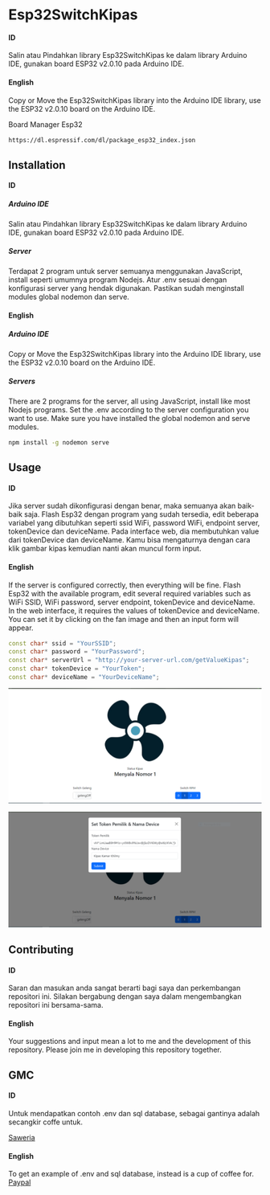 # Esp32SwitchKipas
#### ID
Salin atau Pindahkan library Esp32SwitchKipas ke dalam library Arduino IDE, gunakan board ESP32 v2.0.10 pada Arduino IDE.

#### English
Copy or Move the Esp32SwitchKipas library into the Arduino IDE library, use the ESP32 v2.0.10 board on the Arduino IDE.

Board Manager Esp32
```bash
https://dl.espressif.com/dl/package_esp32_index.json
``` 

## Installation
#### ID
##### Arduino IDE
Salin atau Pindahkan library Esp32SwitchKipas ke dalam library Arduino IDE, gunakan board ESP32 v2.0.10 pada Arduino IDE. 

##### Server
Terdapat 2 program untuk server semuanya menggunakan JavaScript, install seperti umumnya program Nodejs. Atur .env sesuai dengan konfigurasi server yang hendak digunakan. Pastikan sudah menginstall modules global nodemon dan serve.

#### English
##### Arduino IDE
Copy or Move the Esp32SwitchKipas library into the Arduino IDE library, use the ESP32 v2.0.10 board on the Arduino IDE.

##### Servers
There are 2 programs for the server, all using JavaScript, install like most Nodejs programs. Set the .env according to the server configuration you want to use. Make sure you have installed the global nodemon and serve modules.

```bash
npm install -g nodemon serve
```

## Usage
#### ID
Jika server sudah dikonfigurasi dengan benar, maka semuanya akan baik-baik saja. Flash Esp32 dengan program yang sudah tersedia, edit beberapa variabel yang dibutuhkan seperti ssid WiFi, password WiFi, endpoint server, tokenDevice dan deviceName. Pada interface web, dia membutuhkan value dari tokenDevice dan deviceName. Kamu bisa mengaturnya dengan cara klik gambar kipas kemudian nanti akan muncul form input.

#### English
If the server is configured correctly, then everything will be fine. Flash Esp32 with the available program, edit several required variables such as WiFi SSID, WiFi password, server endpoint, tokenDevice and deviceName. In the web interface, it requires the values of tokenDevice and deviceName. You can set it by clicking on the fan image and then an input form will appear.

```cpp
const char* ssid = "YourSSID";
const char* password = "YourPassword";
const char* serverUrl = "http://your-server-url.com/getValueKipas";
const char* tokenDevice = "YourToken";
const char* deviceName = "YourDeviceName";
```

![Interface User](https://github.com/ndeso17/Esp32SwitchKipas/blob/master/fan.PNG)

![Set Token & Device Name](https://github.com/ndeso17/Esp32SwitchKipas/blob/master/settoken.PNG)

## Contributing
#### ID
Saran dan masukan anda sangat berarti bagi saya dan perkembangan repositori ini.
Silakan bergabung dengan saya dalam mengembangkan repositori ini bersama-sama.
#### English
Your suggestions and input mean a lot to me and the development of this repository.
Please join me in developing this repository together.

## GMC
#### ID
Untuk mendapatkan contoh .env dan sql database, sebagai gantinya adalah secangkir coffe untuk. 

[Saweria](https://saweria.co/naxgrinting)

#### English
To get an example of .env and sql database, instead is a cup of coffee for.
[Paypal](paypal.me/khilmyfirdausromadon)

